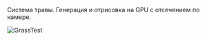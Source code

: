 Система травы. Генерация и отрисовка на GPU с отсечением по камере.


![GrassTest](https://github.com/user-attachments/assets/767e33fd-746f-47d3-865a-37bcf4303411)
